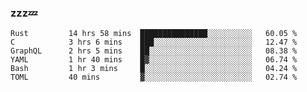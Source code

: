 ### zzz💤

<!--
**ArberSephirotheca/ArberSephirotheca** is a ✨ _special_ ✨ repository because its `README.md` (this file) appears on your GitHub profile.

Here are some ideas to get you started:

- 🌱 I’m currently learning Rust, Distributed System, and Database.
- 😄 Pronouns: He/Him
-->

<!--START_SECTION:waka-->

```text
Rust         14 hrs 58 mins  ███████████████░░░░░░░░░░   60.05 %
C            3 hrs 6 mins    ███░░░░░░░░░░░░░░░░░░░░░░   12.47 %
GraphQL      2 hrs 5 mins    ██░░░░░░░░░░░░░░░░░░░░░░░   08.38 %
YAML         1 hr 40 mins    █▓░░░░░░░░░░░░░░░░░░░░░░░   06.74 %
Bash         1 hr 3 mins     █░░░░░░░░░░░░░░░░░░░░░░░░   04.24 %
TOML         40 mins         ▓░░░░░░░░░░░░░░░░░░░░░░░░   02.74 %
```

<!--END_SECTION:waka-->

